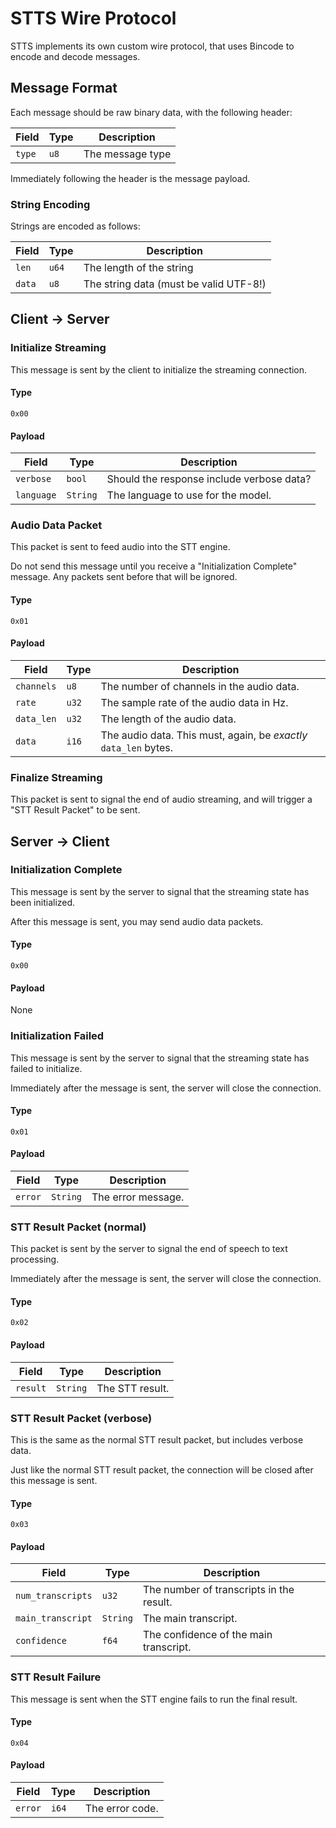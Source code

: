 # STTS Wire Protocol

STTS implements its own custom wire protocol, that uses Bincode to encode and decode messages.

## Message Format
Each message should be raw binary data, with the following header:

| Field      | Type   | Description                                                |
|------------|--------|------------------------------------------------------------|
| `type`     | `u8`   | The message type                                           |

Immediately following the header is the message payload.

### String Encoding
Strings are encoded as follows:

| Field  | Type  | Description                            |
|--------|-------|----------------------------------------|
| `len`  | `u64` | The length of the string               |
| `data` | `u8`  | The string data (must be valid UTF-8!) |

## Client -> Server

### Initialize Streaming
This message is sent by the client to initialize the streaming connection.

#### Type
`0x00`

#### Payload
| Field      | Type     | Description                               |
|------------|----------|-------------------------------------------|
| `verbose`  | `bool`   | Should the response include verbose data? |
| `language` | `String` | The language to use for the model.        |

### Audio Data Packet
This packet is sent to feed audio into the STT engine.

Do not send this message until you receive a "Initialization Complete" message.
Any packets sent before that will be ignored.

#### Type
`0x01`

#### Payload
| Field      | Type  | Description                                                      |
|------------|-------|------------------------------------------------------------------|
| `channels` | `u8`  | The number of channels in the audio data.                        |
| `rate`     | `u32` | The sample rate of the audio data in Hz.                         |
| `data_len` | `u32` | The length of the audio data.                                    |
| `data`     | `i16` | The audio data. This must, again, be *exactly* `data_len` bytes. |

### Finalize Streaming
This packet is sent to signal the end of audio streaming, and will trigger a "STT Result Packet" to be sent.

## Server -> Client


### Initialization Complete
This message is sent by the server to signal that the streaming state has been initialized.

After this message is sent, you may send audio data packets.
#### Type
`0x00`
#### Payload
None

### Initialization Failed
This message is sent by the server to signal that the streaming state has failed to initialize.

Immediately after the message is sent, the server will close the connection.
#### Type
`0x01`
#### Payload
| Field      | Type     | Description        |
|------------|----------|--------------------|
| `error`    | `String` | The error message. |

### STT Result Packet (normal)
This packet is sent by the server to signal the end of speech to text processing.

Immediately after the message is sent, the server will close the connection.
#### Type
`0x02`
#### Payload
| Field    | Type     | Description     |
|----------|----------|-----------------|
| `result` | `String` | The STT result. |

### STT Result Packet (verbose)
This is the same as the normal STT result packet, but includes verbose data.

Just like the normal STT result packet, the connection will be closed after this message is sent.
#### Type
`0x03`
#### Payload
| Field             | Type     | Description                              |
|-------------------|----------|------------------------------------------|
| `num_transcripts` | `u32`    | The number of transcripts in the result. |
| `main_transcript` | `String` | The main transcript.                     |
| `confidence`      | `f64`    | The confidence of the main transcript.   |

### STT Result Failure
This message is sent when the STT engine fails to run the final result.
#### Type
`0x04`
#### Payload
| Field   | Type  | Description     |
|---------|-------|-----------------|
| `error` | `i64` | The error code. |